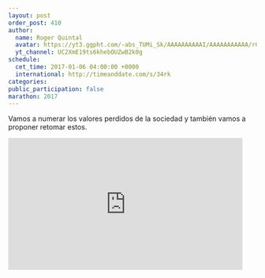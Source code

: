 ```yaml
---
layout: post
order_post: 410
author:
  name: Roger Quintal
  avatar: https://yt3.ggpht.com/-abs_TUMi_Sk/AAAAAAAAAAI/AAAAAAAAAAA/r0bNiFyaKP0/s88-c-k-no-mo-rj-c0xffffff/photo.jpg
  yt_channel: UC2XmE19ts6khebOUZwB2k0g
schedule:
  cet_time: 2017-01-06 04:00:00 +0000
  international: http://timeanddate.com/s/34rk
categories:
public_participation: false
marathon: 2017
---
```

Vamos a numerar los valores perdidos de la sociedad y también vamos a proponer retomar estos.

<iframe width="475" height="267" src="https://www.youtube.com/embed/v_TQNAaP62s" frameborder="0" allowfullscreen></iframe>
